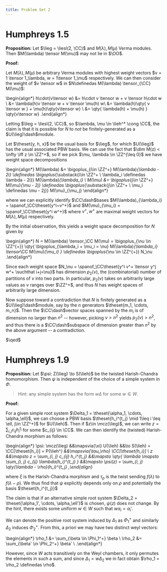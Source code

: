 ```yaml
---
title: Problem Set 2
---
```


# Humphreys 1.5

**Proposition:**
Let $\lieg = \liesl(2, \CC)$ and $M(\lambda), M(\mu)$ Verma modules.
Then $M(\lambda) \tensor M(\mu)$ may not lie in $\OO$.


**Proof:**

Let $M(\lambda), M(\mu)$ be arbitrary Verma modules with highest weight vectors $v = 1 \tensor 1_\lambda, w = 1\tensor 1_\mu$ respectively.
We can then consider the weight of $v \tensor w$ in $N\definedas M(\lambda) \tensor_{\CC} M(\mu)$:

\begin{align*}
h\cdot(v\tensor w) 
&= h\cdot v \tensor w + v \tensor h\cdot w \\
&= \lambda(h)v \tensor w + v \tensor \mu(h) w\\
&= \lambda(h)\qty{ v \tensor w } + \mu(h)\qty{v\tensor w} \\
&= \qty{ \lambda(h) + \mu(h) } \qty{v\tensor w}
.\end{align*}

Letting $\lieg = \liesl(2, \CC)$, so $\lambda, \mu \in \lieh^* \cong \CC$, the claim is that it is possible for $N$ to *not* be finitely-generated as a $U(\lieg)\dash$module.

Let $\theset{y, h, x}$ be the usual basis for $\lieg$, for which $U(\lieg)$ has the usual associated PBW basis.
We can use the fact that $\dim M(z) < \infty \iff z \in \ZZ^+$, so if we pick $\mu, \lambda \in \ZZ^{\leq 0}$ we have weight space decompositions

\begin{align*}
M(\lambda) &= \bigoplus_{i\in \ZZ^+} M(\lambda)_{\lambda - 2i} \definedas \bigoplus_{\substack{i\in \ZZ^+ \\ \lambda_i \definedas \lambda - 2i}} M(\lambda)_{\lambda_i} \\
M(\mu) &= \bigoplus_{j\in \ZZ^+} M(\mu)_{\mu - 2j} \definedas \bigoplus_{\substack{j\in \ZZ^+ \\ \mu_i \definedas \mu - 2j}} M(\mu)_{\mu_j} 
\end{align*}

where we can explicitly identify $\CC\dash$bases $M(\lambda)_{\lambda_i} = \spanof_\CC\theset{y^i~v^+}$ and $M(\mu)_{\mu_i} = \spanof_\CC\theset{y^i w^+}$ where $v^+, w^+$ are maximal weight vectors for $M(\lambda), M(\mu)$ respectively.

By the initial observation, this yields a weight space decomposition for $N$ given by 

\begin{align*}
N = M(\lambda) \tensor_\CC M(\mu) = \bigoplus_{\nu \in \ZZ^{+}} \qty{ \bigoplus_{\lambda_i + \mu_i = \nu} M(\lambda)_{\lambda_i} \tensor_\CC M(\mu)_{\mu_i}  } \definedas \bigoplus_{\nu \in \ZZ^{+}} N_\nu
.\end{align*}

Since each weight space $N_\nu = \spanof_\CC\theset{y^i v^+ \tensor y^j w^+ \suchthat i+j=\nu}$ has dimension $p_2(\nu)$, the (combinatorial) number of partitions of $\nu$ into two parts. 
In particular, $p_2(\nu)$ takes on arbitrarily large values as $\nu$ ranges over $\ZZ^+$, and thus $N$ has weight spaces of arbitrarily large dimension.

Now suppose toward a contradiction that $N$ is finitely generated as a $U(\lieg)\dash$module, say by the $n$ generators $\theset{m_1, \cdots, m_n}$.
Then the $\CC\dash$vector spaces spanned by the $m_i$ is of dimension no larger than $n^2$ -- however, picking $\nu > n^2$ yields $p_2(\nu) > n^2$, and thus there is a $\CC\dash$subspace of dimension greater than $n^2$ by the above argument -- a contradiction.


$\qed$

# Humphreys 1.9

**Proposition:**
Let $\psi: Z(\lieg) \to S(\lieh)$ be the twisted Harish-Chandra homomorphism.
Then $\psi$ is independent of the choice of a simple system in $\Phi$.

> Hint: any simple system has the form $w\Delta$ for some $w\in W$.

**Proof:**

For a given simple root system $\Delta_1 = \theset{\alpha_1, \cdots, \alpha_\ell}$, we can choose a PBW basis $\theset{h_i^{t_j} \mid 1\leq i \leq \ell, j\in \ZZ^+}$ for $U(\lieh)$.
Then if $z\in \mcz(\lieg)$, we can write $z = \sum_{i, j} c_{ij} h_i^{t_j}$ for some $c_{ij} \in \CC$.
We can then identify the (twisted) Harish-Chandra morphism as follows:

\begin{align*}
\psi: \mcz(\lieg) &&\mapsvia{\xi} U(\lieh) &&\to S(\lieh) = \CC[\theset{h_i}] = P(\lieh^*) &&\mapsvia{\tau_\rho} \CC[\theset{h_i}] \\
z &&\mapsto z = \sum_{i, j} c_{ij} h_i^{t_j} &&\mapsto \qty{ \lambda \mapsto \sum_{i, j} c_{ij} \lambda(h_i)^{t_j} }  &&\mapsto   \psi(z) = \sum_{i, j} \qty{\lambda - \rho}(h_i)^{t_j} 
,\end{align*}

where $\xi$ is the Harish-Chandra morphism and $\tau_p$ is the twist sending $f(\lambda)$ to $f(\lambda - \rho)$.
We thus find that $\psi$ explicitly depends only on $\rho$ and potentially the basis $\theset{h_i^{t_j}}$

The claim is that if an alternative simple root system $\Delta_2 = \theset{\alpha_1', \cdots, \alpha_\ell'}$ is chosen, $\psi(z)$ does not change.
By the hint, there exists some uniform $w\in W$ such that $w\alpha_i = \alpha_i'$.

We can denote the positive root system induced by $\Delta_1$ as $\Phi_1^+$ and similarly $\Delta_2$ induces $\Phi_2^+$.
From this, a priori we may have two distinct weyl vectors:

\begin{align*}
\rho_1 &= \sum_{\beta \in \Phi_1^+} \beta \\
\rho_2 &= \sum_{\beta' \in \Phi_2^+} \beta' \\
.\end{align*}

However, since $W$ acts transitively on the Weyl chambers, it only permutes the elements in such a sum, and since $\Delta_1 = w\Delta_2$ we in fact obtain $\rho_1 = \rho_2 \definedas \rho$.


